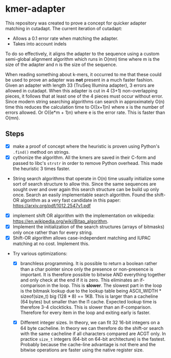 # kmer-adapter

This repository was created to prove a concept for quicker adapter matching
in cutadapt. The current iteration of cutadapt:

- Allows a 0.1 error rate when matching the adapter.
- Takes into account indels

To do so effectively, it aligns the adapter to the sequence using a custom
semi-global alignment algorithm which runs in O(mn) time where m is the size
of the adapter and n is the size of the sequence.

When reading something about k-mers, it occurred to me that these could be used
to prove an adapter was **not** present in a much faster fashion. Given an
adapter with length 33 (TruSeq Illumina adapter), 3 errors are allowed in
cutadapt. When this adapter is cut in 4 (3+1) non-overlapping pieces, it
follows that at least one of the 4 pieces must occur without error. Since
modern string searching algorithms can search in approximately O(n) time this
reduces the calculation time to O((x+1)n) where x is the number of errors
allowed. Or O((e*m + 1)n) where e is the error rate. This is faster than
O(mn).

## Steps

- [x] make a proof of concept where the heuristic is proven using Python's 
  `.find()` method on strings.
- [x] cythonize the algorithm. All the kmers are saved in their C-form and
  passed to libc's `strstr` in order to remove Python overhead. This made
  the heuristic 3 times faster.
- String search algorithms that operate in O(n) time usually initialize some
  sort of search structure to allow this. Since the same sequences are sought 
  over and over again this search structure can be build up only once. Search
  an easily implementable search algorithm. Found the shift-OR algorithm 
  as a very fast candidate in this paper: https://arxiv.org/pdf/1012.2547v1.pdf
- [x] implement shift OR algorithm with the implementation on wikipedia:
  https://en.wikipedia.org/wiki/Bitap_algorithm.
- [x] Implement the initialization of the search structures (arrays of bitmasks)
  only once rather than for every string.
- [x] Shift-OR algorithm allows case-independent matching and IUPAC matching at
  no cost. Implement this.
- Try various optimizations:
  - [x] branchless programming. It is possible to return a boolean rather than 
    a char pointer since only the presence or non-presence is important. It 
    is therefore possible to bitwise AND everything together and only check at
    the end if it is zero. This eliminates an if-comparison in the loop. 
    This is **slower**. The slowest part in the loop is the bitmask lookup
    due to the lookup table being ASCII_WIDTH * sizeof(size_t) big (128 * 8) == 1KB.
    This is larger than a cacheline (64 bytes) but smaller than the l1 cache. 
    Expected lookup time is therefore 3-4 clockticks. This is slower than an
    if-comparison. Therefore for every item in the loop and exiting early is
    faster.
  - [x] Different integer sizes. In theory, we can fit 32 16-bit integers on 
    a 64 byte cacheline. In theory we can therefore do the shift-or search
    with the same cacheline if all characters compared are ACGT only. In 
    practice `size_t` integers (64-bit on 64-bit architecture) is the fastest. 
    Probably because the cache-line advantage is not there and the bitwise
    operations are faster using the native register size.
  